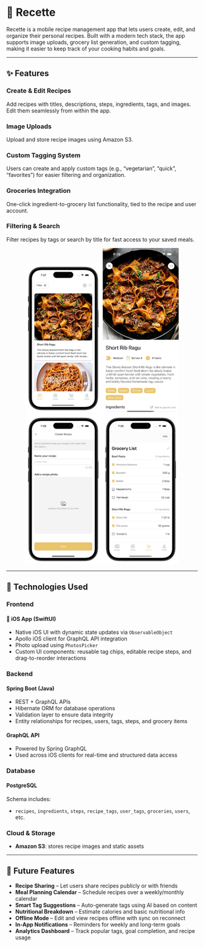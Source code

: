 # 🥘 Recette

Recette is a mobile recipe management app that lets users create, edit, and organize their personal recipes. Built with a modern tech stack, the app supports image uploads, grocery list generation, and custom tagging, making it easier to keep track of your cooking habits and goals.

---

## ✨ Features

### Create & Edit Recipes  
Add recipes with titles, descriptions, steps, ingredients, tags, and images. Edit them seamlessly from within the app.

### Image Uploads  
Upload and store recipe images using Amazon S3.

### Custom Tagging System  
Users can create and apply custom tags (e.g., “vegetarian”, “quick”, “favorites”) for easier filtering and organization.

### Groceries Integration  
One-click ingredient-to-grocery list functionality, tied to the recipe and user account.

### Filtering & Search  
Filter recipes by tags or search by title for fast access to your saved meals.

<p align="center">
  <img src="assets/screenshots/RecipeList.png" width="200"/>
  <img src="assets/screenshots/RecipeDetails.png" width="200"/>
  <img src="assets/screenshots/CreateRecipe.png" width="200"/>
  <img src="assets/screenshots/GroceryList.png" width="200"/>
</p>


---

## 🧰 Technologies Used

### Frontend  
#### 📱 iOS App (SwiftUI)
- Native iOS UI with dynamic state updates via `ObservableObject`
- Apollo iOS client for GraphQL API integration
- Photo upload using `PhotosPicker`
- Custom UI components: reusable tag chips, editable recipe steps, and drag-to-reorder interactions

### Backend  
#### Spring Boot (Java)
- REST + GraphQL APIs  
- Hibernate ORM for database operations  
- Validation layer to ensure data integrity  
- Entity relationships for recipes, users, tags, steps, and grocery items

#### GraphQL API
- Powered by Spring GraphQL  
- Used across iOS clients for real-time and structured data access

### Database  
#### PostgreSQL  
Schema includes:
- `recipes`, `ingredients`, `steps`, `recipe_tags`, `user_tags`, `groceries`, `users`, etc.

### Cloud & Storage  
- **Amazon S3**: stores recipe images and static assets  

---

## 🔮 Future Features

- **Recipe Sharing** – Let users share recipes publicly or with friends  
- **Meal Planning Calendar** – Schedule recipes over a weekly/monthly calendar  
- **Smart Tag Suggestions** – Auto-generate tags using AI based on content  
- **Nutritional Breakdown** – Estimate calories and basic nutritional info  
- **Offline Mode** – Edit and view recipes offline with sync on reconnect  
- **In-App Notifications** – Reminders for weekly and long-term goals  
- **Analytics Dashboard** – Track popular tags, goal completion, and recipe usage
